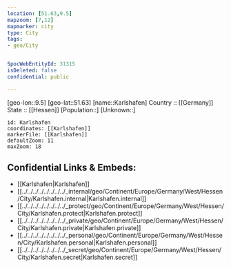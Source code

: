 ```yaml
---
location: [51.63,9.5] 
mapzoom: [7,12] 
mapmarker: city 
type: City
tags:
- geo/City


SpocWebEntityId: 31315
isDeleted: false
confidential: public

---
```

[geo-lon::9.5] 
[geo-lat::51.63] 
[name::Karlshafen] 
Country :: [[Germany]]  
State :: [[Hessen]] 
[Population::] 
[Unknown::] 


```leaflet
id: Karlshafen
coordinates: [[Karlshafen]] 
markerFile: [[Karlshafen]] 
defaultZoom: 11 
maxZoom: 18
```


## Confidential Links & Embeds: 
- [[Karlshafen|Karlshafen]]  
- [[../../../../../../../../_internal/geo/Continent/Europe/Germany/West/Hessen/City/Karlshafen.internal|Karlshafen.internal]] 
- [[../../../../../../../../_protect/geo/Continent/Europe/Germany/West/Hessen/City/Karlshafen.protect|Karlshafen.protect]] 
- [[../../../../../../../../_private/geo/Continent/Europe/Germany/West/Hessen/City/Karlshafen.private|Karlshafen.private]] 
- [[../../../../../../../../_personal/geo/Continent/Europe/Germany/West/Hessen/City/Karlshafen.personal|Karlshafen.personal]] 
- [[../../../../../../../../_secret/geo/Continent/Europe/Germany/West/Hessen/City/Karlshafen.secret|Karlshafen.secret]] 

